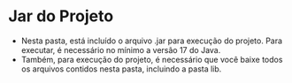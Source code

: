 # Jar do Projeto
- Nesta pasta, está incluído o arquivo .jar para execução do projeto. Para executar, é necessário no mínimo a versão 17 do Java.
- Também, para execução do projeto, é necessário que você baixe todos os arquivos contidos nesta pasta, incluindo a pasta lib.

